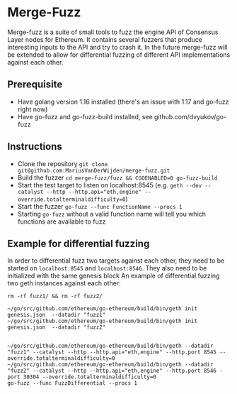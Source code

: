 # Merge-Fuzz

Merge-fuzz is a suite of small tools to fuzz the engine API of Consensus Layer nodes for Ethereum.
It contains several fuzzers that produce interesting inputs to the API and try to crash it.
In the future merge-fuzz will be extended to allow for differential fuzzing of different API implementations
against each other.

## Prerequisite
- Have golang version 1.16 installed (there's an issue with 1.17 and go-fuzz right now)
- Have go-fuzz and go-fuzz-build installed, see github.com/dvyukov/go-fuzz

## Instructions
- Clone the repository `git clone git@github.com:MariusVanDerWijden/merge-fuzz.git`
- Build the fuzzer `cd merge-fuzz/fuzz && CGOENABLED=0 go-fuzz-build`
- Start the test target to listen on localhost:8545 
    (e.g. `geth --dev --catalyst --http --http.api="eth,engine" --override.totalterminaldifficulty=0`)
- Start the fuzzer `go-fuzz --func FunctionName --procs 1`
- Starting `go-fuzz` without a valid function name will tell you which functions are available to fuzz

## Example for differential fuzzing
In order to differential fuzz two targets against each other, they need to be started on `localhost:8545` and `localhost:8546`.
They also need to be initialized with the same genesis block
An example of differential fuzzing two geth instances against each other:
```
rm -rf fuzz1/ && rm -rf fuzz2/

~/go/src/github.com/ethereum/go-ethereum/build/bin/geth init genesis.json  --datadir "fuzz1"
~/go/src/github.com/ethereum/go-ethereum/build/bin/geth init genesis.json  --datadir "fuzz2"


~/go/src/github.com/ethereum/go-ethereum/build/bin/geth --datadir "fuzz1" --catalyst --http --http.api="eth,engine" --http.port 8545 --override.totalterminaldifficulty=0
~/go/src/github.com/ethereum/go-ethereum/build/bin/geth --datadir "fuzz2" --catalyst --http --http.api="eth,engine" --http.port 8546 -port 30304 --override.totalterminaldifficulty=0
go-fuzz --func FuzzDifferential --procs 1
```